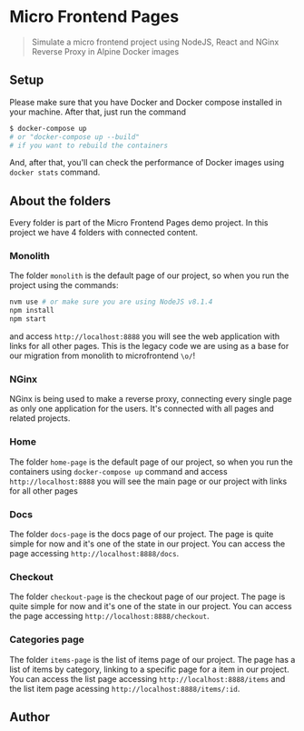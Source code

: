 # Micro Frontend Pages

> Simulate a micro frontend project using NodeJS, React and NGinx Reverse Proxy in Alpine Docker images


## Setup

Please make sure that you have Docker and Docker compose installed in your machine. After that, just run the command

```bash
$ docker-compose up
# or "docker-compose up --build"
# if you want to rebuild the containers
```

And, after that, you'll can check the performance of Docker images using `docker stats` command.

## About the folders

Every folder is part of the Micro Frontend Pages demo project. In this project we have 4 folders with connected content.

### Monolith

The folder `monolith` is the default page of our project, so when you run the project using the commands:

```bash
nvm use # or make sure you are using NodeJS v8.1.4
npm install
npm start
```

and access `http://localhost:8888` you will see the web application with links for all other pages. This is the legacy code we are using as a base for our migration from monolith to microfrontend `\o/`!

### NGinx

NGinx is being used to make a reverse proxy, connecting every single page as only one application for the users. It's connected with all pages and related projects.

### Home

The folder `home-page` is the default page of our project, so when you run the containers using `docker-compose up` command and access `http://localhost:8888` you will see the main page or our project with links for all other pages

### Docs

The folder `docs-page` is the docs page of our project. The page is quite simple for now and it's one of the state in our project. You can access the page accessing `http://localhost:8888/docs`.

### Checkout

The folder `checkout-page` is the checkout page of our project. The page is quite simple for now and it's one of the state in our project. You can access the page accessing `http://localhost:8888/checkout`.

### Categories page

The folder `items-page` is the list of items page of our project. The page has a list of items by category, linking to a specific page for a item in our project. You can access the list page accessing `http://localhost:8888/items` and the list item page acessing `http://localhost:8888/items/:id`.

## Author

